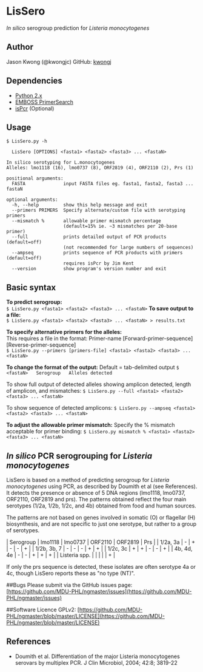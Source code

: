 # LisSero
*In silico* serogroup prediction for *Listeria monocytogenes*

## Author
Jason Kwong (@kwongjc)
GitHub: [kwongj](https://github.com/kwongj)  

## Dependencies
* [Python 2.x](https://www.python.org/downloads/)
* [EMBOSS PrimerSearch](http://emboss.sourceforge.net/download/)
* [isPcr](https://users.soe.ucsc.edu/~kent/) (Optional)

## Usage
`$ LisSero.py -h`  
```usage: 
  LisSero [OPTIONS] <fasta1> <fasta2> <fasta3> ... <fastaN>

In silico serotyping for L.monocytogenes
Alleles: lmo1118 (16), lmo0737 (8), ORF2819 (4), ORF2110 (2), Prs (1)

positional arguments:
  FASTA              input FASTA files eg. fasta1, fasta2, fasta3 ... fastaN

optional arguments:
  -h, --help         show this help message and exit
  --primers PRIMERS  Specify alternate/custom file with serotyping primers
  --mismatch %       allowable primer mismatch percentage
                     (default=15% ie. ~3 mismatches per 20-base primer)
  --full             prints detailed output of PCR products (default=off)
                     (not recommended for large numbers of sequences)
  --ampseq           prints sequence of PCR products with primers (default=off)
                     requires isPcr by Jim Kent
  --version          show program's version number and exit
```

## Basic syntax
**To predict serogroup:**  
`$ LisSero.py <fasta1> <fasta2> <fasta3> ... <fastaN>`
**To save output to a file:**  
`$ LisSero.py <fasta1> <fasta2> <fasta3> ... <fastaN> > results.txt`

**To specify alternative primers for the alleles:**  
This requires a file in the format:
  Primer-name  [Forward-primer-sequence]  [Reverse-primer-sequence]  
`$ LisSero.py --primers [primers-file] <fasta1> <fasta2> <fasta3> ... <fastaN>`  

**To change the format of the output:**
Default = tab-delimited output
`$ <fastaN>   Serogroup   Alleles detected`

To show full output of detected alleles showing amplicon detected, length of amplicon, and mismatches:
`$ LisSero.py --full <fasta1> <fasta2> <fasta3> ... <fastaN>`

To show sequence of detected amplicons:
`$ LisSero.py --ampseq <fasta1> <fasta2> <fasta3> ... <fastaN>`

**To adjust the allowable primer mismatch:**
Specify the % mismatch acceptable for primer binding:
`$ LisSero.py mismatch % <fasta1> <fasta2> <fasta3> ... <fastaN>`

## *In silico* PCR serogrouping for *Listeria monocytogenes*  
LisSero is based on a method of predicting serogroup for *Listeria monocytogenes* using PCR, as described by Doumith et al (see References). It detects the presence or absence of 5 DNA regions (lmo1118, lmo0737, ORF2110, ORF2819 and prs). The patterns obtained reflect the four main serotypes (1/2a, 1/2b, 1/2c, and 4b) obtained from food and human sources.

The patterns are not based on genes involved in somatic (O) or flagellar (H) biosynthesis, and are not specific to just one serotype, but rather to a group of serotypes.

| Serogroup     |  lmo1118  |  lmo0737  |  ORF2110  |  ORF2819  |   Prs   |
| 1/2a, 3a      |     -     |     +     |     -     |     -     |   +     |
| 1/2b, 3b, 7   |     -     |     -     |     -     |     +     |   +     |
| 1/2c, 3c      |     +     |     +     |     -     |     -     |   +     |
| 4b, 4d, 4e    |     -     |     -     |     +     |     +     |   +     |
| Listeria spp. |           |           |           |           |   +     |

If only the prs sequence is detected, these isolates are often serotype 4a or 4c, though LisSero reports these as "no type (NT)".

##Bugs
Please submit via the GitHub issues page: [https://github.com/MDU-PHL/ngmaster/issues](https://github.com/MDU-PHL/ngmaster/issues)  

##Software Licence
GPLv2: [https://github.com/MDU-PHL/ngmaster/blob/master/LICENSE](https://github.com/MDU-PHL/ngmaster/blob/master/LICENSE)

## References
* Doumith et al. Differentiation of the major Listeria monocytogenes serovars by multiplex PCR.
J Clin Microbiol, 2004; 42:8; 3819-22
